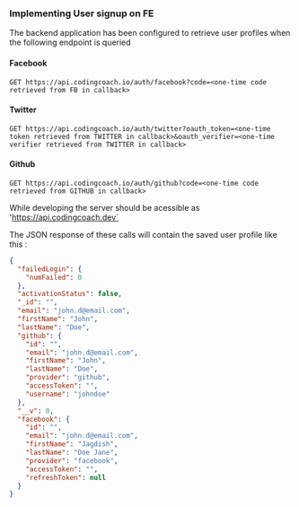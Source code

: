 ### Implementing User signup on FE

The backend application has been configured to retrieve user profiles when the following endpoint is queried

#### Facebook
```
GET https://api.codingcoach.io/auth/facebook?code=<one-time code retrieved from FB in callback>
```
#### Twitter
```
GET https://api.codingcoach.io/auth/twitter?oauth_token=<one-time token retrieved from TWITTER in callback>&oauth_verifier=<one-time verifier retrieved from TWITTER in callback>
```
#### Github
```
GET https://api.codingcoach.io/auth/github?code=<one-time code retrieved from GITHUB in callback>
```

While developing the server should be acessible as 'https://api.codingcoach.dev`

The JSON response of these calls will contain the saved user profile like this :
```json
{
  "failedLogin": {
    "numFailed": 0
  },
  "activationStatus": false,
  "_id": "",
  "email": "john.d@email.com",
  "firstName": "John",
  "lastName": "Doe",
  "github": {
    "id": "",
    "email": "john.d@email.com",
    "firstName": "John",
    "lastName": "Doe",
    "provider": "github",
    "accessToken": "",
    "username": "johndoe"
  },
  "__v": 0,
  "facebook": {
    "id": "",
    "email": "john.d@email.com",
    "firstName": "Jagdish",
    "lastName": "Doe Jane",
    "provider": "facebook",
    "accessToken": "",
    "refreshToken": null
  }
}
```

